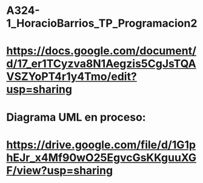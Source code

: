 # A324-1_HoracioBarrios_TP_Programacion2
# https://docs.google.com/document/d/17_er1TCyzva8N1Aegzis5CgJsTQAVSZYoPT4r1y4Tmo/edit?usp=sharing
# Diagrama  UML en proceso:
# https://drive.google.com/file/d/1G1phEJr_x4Mf90wO25EgvcGsKKguuXGF/view?usp=sharing
